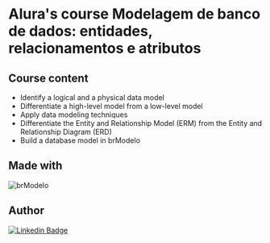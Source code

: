 # Alura's course Modelagem de banco de dados: entidades, relacionamentos e atributos

## Course content

* Identify a logical and a physical data model
* Differentiate a high-level model from a low-level model
* Apply data modeling techniques
* Differentiate the Entity and Relationship Model (ERM) from the Entity and Relationship Diagram (ERD)
* Build a database model in brModelo

## Made with

<img alt="brModelo" src="https://img.shields.io/badge/brModelo-3d986f"/>

## Author

[![Linkedin Badge](https://img.shields.io/badge/-Patrícia-blue?style=flat&logo=Linkedin&logoColor=white&link=https://www.linkedin.com/in/pathilink/)](https://www.linkedin.com/in/pathilink/)
